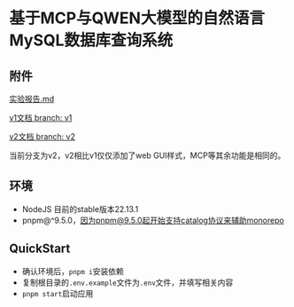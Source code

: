 # 基于MCP与QWEN大模型的自然语言MySQL数据库查询系统

## 附件

[实验报告.md](/实验报告.md)

[v1文档 branch: v1](./README_v1.md)

[v2文档 branch: v2](./README_v2.md)

当前分支为v2，v2相比v1仅仅添加了web GUI样式，MCP等其余功能是相同的。

## 环境

- NodeJS 目前的stable版本22.13.1
- pnpm@^9.5.0，因为pnpm@9.5.0起开始支持catalog协议来辅助monorepo

## QuickStart

- 确认环境后，`pnpm i`安装依赖
- 复制根目录的`.env.example`文件为`.env`文件，并填写相关内容
- `pnpm start`启动应用